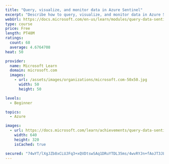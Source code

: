 ```yaml
---
title: "Query, visualize, and monitor data in Azure Sentinel"
excerpt: "Describe how to query, visualize, and monitor data in Azure Sentinel."
webUrl: https://docs.microsoft.com/en-us/learn/modules/query-data-sentinel/
type: course
price: Free
length: PT48M
ratings:
  count: 68
  average: 4.6764708
heat: 50

provider:
  name: Microsoft Learn
  domain: microsoft.com
  images:
    - url: /assets/images/organizations/microsoft.com-50x50.jpg
      width: 50
      height: 50

levels:
  - Beginner

topics:
  - Azure

images:
  - url: https://docs.microsoft.com/learn/achievements/query-data-sentinel-social.png
    width: 640
    height: 320
    isCached: true

secured: "74wYT/lXgJZb8xCLUJFq3+xQVDtswSAq1DRuYTDL35ms/4wvRYJn+fAoJT3JLWsLe6pchRHYTI9j/2N68H0Smoj7R8ZSXgiTXant08I+7mMHiaPikr7Ukp2wyIpfVvQLc5T/+9eS2k+pVatsiKhE3/ue0CfjjUsymgA1VcxhSZXKvx2v1nOepiRfCgHCIpMNXm7g4KZxUAHlNWupzt0wuM6QMCsJFkrIKpnIj7vus4ehH/UdWXUI94+gPQtExj/qnZhkks+kDsrdNQ8lawjbAefBWDpmmiPgGOipHLj56/1eocA2Ft9AhcONag8TmpMYAogSqw7tlcceatfhveigaiVDVdCKQY/CP1u/9yW7nZX2TNRh7c5HSOr9bdNVI02aCiS4NOeFcngzb7Ay4kzLlmzaN3Gn8797vrMEsh8iVQY=;auGqdNJVZFY5CNUMgDkd/w=="
---
```


